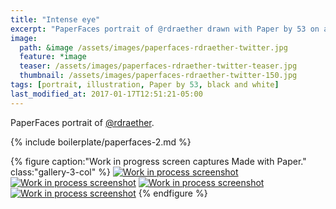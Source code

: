 ```yaml
---
title: "Intense eye"
excerpt: "PaperFaces portrait of @rdraether drawn with Paper by 53 on an iPad."
image: 
  path: &image /assets/images/paperfaces-rdraether-twitter.jpg 
  feature: *image
  teaser: /assets/images/paperfaces-rdraether-twitter-teaser.jpg
  thumbnail: /assets/images/paperfaces-rdraether-twitter-150.jpg
tags: [portrait, illustration, Paper by 53, black and white]
last_modified_at: 2017-01-17T12:51:21-05:00
---
```


PaperFaces portrait of [@rdraether](https://twitter.com/rdraether).

{% include boilerplate/paperfaces-2.md %}

{% figure caption:"Work in progress screen captures Made with Paper." class:"gallery-3-col" %}
[![Work in process screenshot](/assets/images/paperfaces-rdraether-process-1-600.jpg)](/assets/images/paperfaces-rdraether-process-1-lg.jpg) [![Work in process screenshot](/assets/images/paperfaces-rdraether-process-2-600.jpg)](/assets/images/paperfaces-rdraether-process-2-lg.jpg) [![Work in process screenshot](/assets/images/paperfaces-rdraether-process-3-600.jpg)](/assets/images/paperfaces-rdraether-process-3-lg.jpg) [![Work in process screenshot](/assets/images/paperfaces-rdraether-process-4-600.jpg)](/assets/images/paperfaces-rdraether-process-4-lg.jpg)
{% endfigure %}
